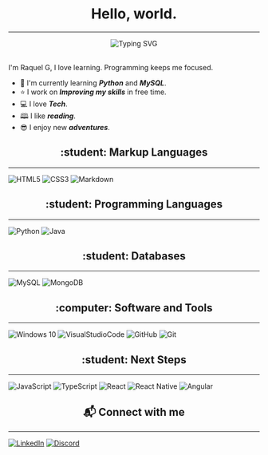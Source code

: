 <h1 align="center"> Hello, world. </h1>

---

<p align="center">
<img src="https://readme-typing-svg.herokuapp.com?font=Fira+Code&pause=1000&color=17DBFF&width=435&lines=Hey+there%2C+I'm+Raquel.;who+loves+to+learn;who+is+very+curious" alt="Typing SVG" ></p>


<p align="left">
  <br>
  I'm Raquel G, I love learning. Programming keeps me focused.
  <br>
</p>

- &#128214; I'm currently learning ***Python*** and ***MySQL***.
- &#11088; I work on ***Improving my skills*** in free time.
- &#128187; I love ***Tech***.
- &#128366; I like ***reading***.
- &#128526; I enjoy new ***adventures***. 



<h2 align="center"> :student: Markup Languages</h2>

---

![HTML5](https://img.shields.io/badge/HTML5-000?style=for-the-badge&logo=html5)
![CSS3](https://img.shields.io/badge/CSS3-000?style=for-the-badge&logo=css3&logoColor=264CE4)
![Markdown](https://img.shields.io/badge/Markdown-000?style=for-the-badge&logo=markdown)


<h2 align="center"> :student: Programming Languages</h2>

---

![Python](https://img.shields.io/badge/Python-000?style=for-the-badge&logo=python)
![Java](https://img.shields.io/badge/Java-ED8B00?style=for-the-badge&logo=java&logoColor=white)

<h2 align="center"> :student: Databases</h2>

---

![MySQL](https://img.shields.io/badge/mysql-%2300f.svg?style=for-the-badge&logo=mysql&logoColor=white)
![MongoDB](https://img.shields.io/badge/MongoDB-%234ea94b.svg?style=for-the-badge&logo=mongodb&logoColor=white)


<h2 align="center">:computer: Software and Tools</h2>

---

![Windows 10](https://img.shields.io/badge/Windows-0078D6?style=for-the-badge&logo=windows&logoColor=white)
![VisualStudioCode](https://img.shields.io/badge/VisualStudioCode-0078d7.svg?style=for-the-badge&logo=visual-studio-code&logoColor=white)
![GitHub](https://img.shields.io/badge/github-%23121011.svg?style=for-the-badge&logo=github&logoColor=white)
![Git](https://img.shields.io/badge/git-%23F05033.svg?style=for-the-badge&logo=git&logoColor=white)


<h2 align="center"> :student: Next Steps</h2>

---

![JavaScript](https://img.shields.io/badge/JavaScript-000?style=for-the-badge&logo=javascript)
![TypeScript](https://img.shields.io/badge/TypeScript-000?style=for-the-badge&logo=typescript)
![React](https://img.shields.io/badge/React-000?style=for-the-badge&logo=react)
![React Native](https://img.shields.io/badge/react_native-%2320232a.svg?style=for-the-badge&logo=react&logoColor=%2361DAFB)
![Angular](https://img.shields.io/badge/Angular-000?style=for-the-badge&logo=angular&logoColor=C3002F)


<h2  align="center">&#x1F4EC; Connect with me</h2>

---

<p align = "center">  

[![LinkedIn](https://img.shields.io/badge/LinkedIn-000?style=for-the-badge&logo=linkedin&logoColor=0E76A8)](https://www.linkedin.com/in/raquel-g-0246132b/)
[![Discord](https://img.shields.io/badge/Discord-000?style=for-the-badge&logo=discord)](https://www.discord.com/in/kkkkel/)

&nbsp;&nbsp;&nbsp;&nbsp;
</p>



<!---
RaquelGui/RaquelGui is a ✨ special ✨ repository because its `README.md` (this file) appears on your GitHub profile.
You can click the Preview link to take a look at your changes.
--->
